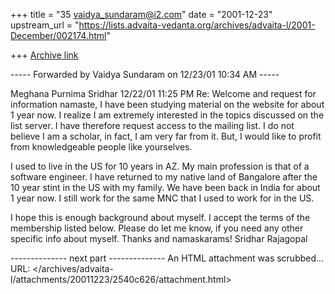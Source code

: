 +++
title = "35 vaidya_sundaram@i2.com"
date = "2001-12-23"
upstream_url = "https://lists.advaita-vedanta.org/archives/advaita-l/2001-December/002174.html"

+++
[Archive link](https://lists.advaita-vedanta.org/archives/advaita-l/2001-December/002174.html)

----- Forwarded by Vaidya Sundaram on 12/23/01 10:34 AM -----

Meghana Purnima Sridhar <srajagop at yahoo.com>
12/22/01 11:25 PM
Re: Welcome and request for information
namaste,
I have been studying material on the website for about
1 year now. I realize I am extremely interested in the
topics discussed on the list server. I have therefore
request access to the mailing list. I do not believe I
am a scholar, in fact, I am very far from it. But, I
would like to profit from knowledgeable people like
yourselves.

I used to live in the US for 10 years in AZ. My main
profession is that of a software engineer. I have
returned to my native land of Bangalore after the 10
year stint in the US with my family. We have been back
in India for about 1 year now. I still work for the
same MNC that I used to work for in the US.

I hope this is enough background about myself. I
accept the terms of the membership listed below.
Please do let me know, if you need any other specific
info about myself.
Thanks and namaskarams!
Sridhar Rajagopal

-------------- next part --------------
An HTML attachment was scrubbed...
URL: </archives/advaita-l/attachments/20011223/2540c626/attachment.html>
